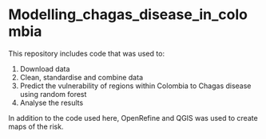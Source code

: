 # Modelling_chagas_disease_in_colombia
This repository includes code that was used to:
1) Download data
2) Clean, standardise and combine data
3) Predict the vulnerability of regions within Colombia to Chagas disease using random forest
4) Analyse the results

In addition to the code used here, OpenRefine and QGIS was used to create maps of the risk. 
